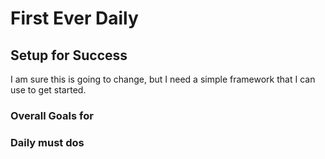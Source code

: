 # First Ever Daily

## Setup for Success
I am sure this is going to change, but I need a simple framework that I can use to get started.

### Overall Goals for 

### Daily must dos 
